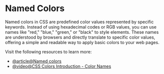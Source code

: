 # Named Colors

Named colors in CSS are predefined color values represented by specific keywords. Instead of using hexadecimal codes or RGB values, you can use names like "red," "blue," "green," or "black" to style elements. These names are understood by browsers and directly translate to specific color values, offering a simple and readable way to apply basic colors to your web pages.

Visit the following resources to learn more:

- [@article@Named colors](https://developer.mozilla.org/en-US/docs/Web/CSS/named-color)
- [@video@CSS Colors Introduction - Color Names](https://www.youtube.com/shorts/lopsN9PCauk)